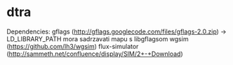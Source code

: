dtra
====

Dependencies:
  gflags (http://gflags.googlecode.com/files/gflags-2.0.zip)
       -> LD_LIBRARY_PATH mora sadrzavati mapu s libgflagsom
  wgsim (https://github.com/lh3/wgsim)
  flux-simulator (http://sammeth.net/confluence/display/SIM/2+-+Download)
